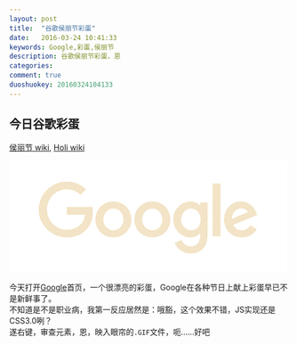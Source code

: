 ```yaml
---
layout: post
title:  "谷歌侯丽节彩蛋"
date:   2016-03-24 10:41:33
keywords: Google,彩蛋,侯丽节
description: 谷歌侯丽节彩蛋，恩
categories: 
comment: true
duoshuokey: 20160324104133
---
```

## 今日谷歌彩蛋

[侯丽节 wiki](https://zh.wikipedia.org/wiki/%E4%BE%AF%E4%B8%BD%E8%8A%82),
[Holi wiki](https://en.wikipedia.org/wiki/Holi)

![GoogleLogo](/resources/20160324/holi-festival-2016-4796769118453760-hp.gif)

今天打开[Google](www.google.com.hk)首页，一个很漂亮的彩蛋，Google在各种节日上献上彩蛋早已不是新鲜事了。<br/>
不知道是不是职业病，我第一反应居然是：哦豁，这个效果不错，JS实现还是CSS3.0咧？<br/>
遂右键，审查元素，恩，映入眼帘的`.GIF`文件，呃……好吧

